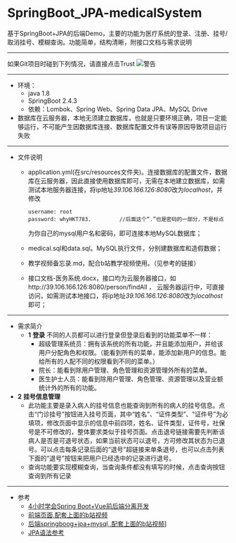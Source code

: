 # SpringBoot_JPA-medicalSystem

基于SpringBoot+JPA的后端Demo，主要的功能为医疗系统的登录、注册、挂号/取消挂号、模糊查询。功能简单，结构清晰，附接口文档与需求说明

-------------------------------------
如果Git项目时碰到下列情况，请直接点击Trust
![警告](https://www.hualigs.cn/image/60827322f1909.jpg)

-------------------------------------
- 环境：
  - java 1.8
  - SpringBoot 2.4.3
  - 依赖：Lombok、Spring Web、Spring Data JPA、MySQL Drive
- 数据库在云服务器，本地无须建立数据库，也就是只要环境正确，项目一定能够运行，不可能产生因数据库连接、数据库配置文件有误等原因导致项目运行失败
-------------------------------------
- 文件说明
  - application.yml(在src/resources文件夹)。连接数据库的配置文件，数据库在云服务器，因此直接使用数据库即可，无需在本地建立数据库，如需测试本地服务器连接，将ip地址*39.106.166.126:8080*改为*localhost*，并修改

    ```
    username: root
    password: whyHKT783.         //后面这个“.”也是密码的一部分，不是标点
    ```
    为你自己的mysql用户名和密码，即可连接本地MySQL数据库；
  - medical.sql和data.sql。MySQL执行文件，分别建数据库和造假数据；
  - 教学视频备忘录.md，配合b站教学视频使用。（见参考的链接）
  - 接口文档-医务系统.docx，接口均为云服务器接口，如http://39.106.166.126:8080/person/findAll ， 云服务器运行中，可直接访问，如需测试本地接口，将ip地址*39.106.166.126:8080*改为*localhost*即可；
-------------------------------------
- 需求简介
  - **1** **登录**
    不同的人员都可以进行登录但登录后看到的功能菜单不一样：
    - 超级管理系统员：拥有该系统的所有功能，并且能添加用户，并给该用户分配角色和权限。（能看到所有的菜单，能添加新用户的信息。能给所有的人配不同的权限看到不同的菜单。）
    - 院长：能看到除用户管理、角色管理和资源管理外所有的菜单。
    - 医生护士人员：能看到除用户管理、角色管理、资源管理以及营业额统计外的所有的功能。
- **2** **挂号信息管理**
  - 此功能主要是录入病人的挂号信息也能查询到所有的病人的挂号信息。点击“门诊挂号”按钮进入挂号页面，其中“姓名”、“证件类型”、“证件号”为必填项，修改页面中显示的信息中前四项，姓名、证件类型，证件号，社保号是不可修改的，整体要求类似于挂号页面。点击退号链接需要先判断该病人是否是可退号状态，如果当前状态可以退号，方可修改其状态为已退号。可以点击每条记录后面的“退号”超链接来单条退号，也可以点击列表下面的“退号”按钮来把用户已经选中的记录进行退号。
  - 查询功能要实现模糊查询，当查询条件都没有填写的时候，点击查询按钮查询到所有记录
-------------------------------------
- 参考
  - [4小时学会Spring Boot+Vue前后端分离开发](https://www.bilibili.com/video/BV137411B7vB?p=1)
  - [前端页面,配套上面的b站视频](https://github.com/yidou120/BookDemo)
  - [后端springboog+jpa+mysql,,配套上面的b站视频](https://github.com/yidou120/springboot-vue)]
  - [JPA语法参考](https://www.jianshu.com/p/b96c4cf43cdf)